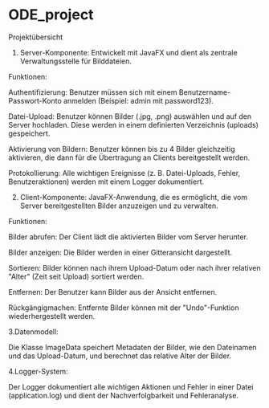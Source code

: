 # ODE_project

Projektübersicht
1. Server-Komponente:
Entwickelt mit JavaFX und dient als zentrale Verwaltungsstelle für Bilddateien.

Funktionen:
    
Authentifizierung: Benutzer müssen sich mit einem Benutzername-Passwort-Konto anmelden (Beispiel: admin mit password123).

Datei-Upload: Benutzer können Bilder (.jpg, .png) auswählen und auf den Server hochladen. Diese werden in einem definierten Verzeichnis (uploads)     gespeichert.

Aktivierung von Bildern: Benutzer können bis zu 4 Bilder gleichzeitig aktivieren, die dann für die Übertragung an Clients bereitgestellt werden.

Protokollierung: Alle wichtigen Ereignisse (z. B. Datei-Uploads, Fehler, Benutzeraktionen) werden mit einem Logger dokumentiert.


2. Client-Komponente:
JavaFX-Anwendung, die es ermöglicht, die vom Server bereitgestellten Bilder anzuzeigen und zu verwalten.

Funktionen:

Bilder abrufen: Der Client lädt die aktivierten Bilder vom Server herunter.

Bilder anzeigen: Die Bilder werden in einer Gitteransicht dargestellt.

Sortieren: Bilder können nach ihrem Upload-Datum oder nach ihrer relativen "Alter" (Zeit seit Upload) sortiert werden.

Entfernen: Der Benutzer kann Bilder aus der Ansicht entfernen.

Rückgängigmachen: Entfernte Bilder können mit der "Undo"-Funktion wiederhergestellt werden.


3.Datenmodell:

Die Klasse ImageData speichert Metadaten der Bilder, wie den Dateinamen und das Upload-Datum, und berechnet das relative Alter der Bilder.


4.Logger-System:

Der Logger dokumentiert alle wichtigen Aktionen und Fehler in einer Datei (application.log) und dient der Nachverfolgbarkeit und Fehleranalyse.
